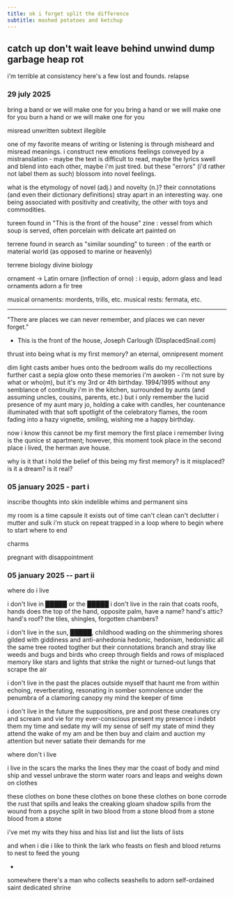 ```yaml
---
title: ok i forget split the difference
subtitle: mashed potatoes and ketchup
---
```


## catch up don't wait leave behind unwind dump garbage heap rot

i'm terrible at consistency here's a few lost and founds. relapse 

### 29 july 2025

bring a band or we will make one for you
bring a hand or we will make one for you
burn a hand or we will make one for you

misread
unwritten
subtext
illegible


one of my favorite means of writing or listening is through
misheard and misread meanings.
i construct new emotions feelings conveyed by a mistranslation -
maybe the text is difficult to read,
maybe the lyrics swell and blend into each other,
maybe i'm just tired.
but these "errors" (i'd rather not label them as such)
blossom into novel feelings.

what is the etymology of novel (adj.) and novelty (n.)?
their connotations (and even their dictionary definitions)
stray apart in an interesting way.
one being associated with positivity and creativity,
the other with toys and commodities.

tureen
found in "This is the front of the house" zine
: vessel from which soup is served, often porcelain with delicate art painted on

terrene
found in search as "similar sounding" to tureen
: of the earth or material world (as opposed to marine or heavenly)

terrene biology
divine biology

ornament -> Latin ornare (inflection of orno) : i equip, adorn
glass and lead ornaments adorn a fir tree

musical ornaments: mordents, trills, etc.
musical rests: fermata, etc.



---

"There are places we can never remember,
and places we can never forget."
- This is the front of the house, Joseph Carlough (DisplacedSnail.com)

thrust into being
what is my first memory?
an eternal, omnipresent moment

dim light casts amber hues onto the bedroom walls
do my recollections further cast a sepia glow onto these memories
i'm awoken - i'm not sure by what or who(m), but it's my 3rd or 4th birthday.
1994/1995
without any semblance of continuity i'm in the kitchen,
surrounded by aunts (and assuming uncles, cousins, parents, etc.)
but i only remember the lucid presence of my aunt mary jo,
holding a cake with candles,
her countenance illuminated with that soft spotlight of the celebratory flames,
the room fading into a hazy vignette,
smiling, wishing me a happy birthday.

now i know this cannot be my first memory
the first place i remember living is the qunice st apartment;
however, this moment took place in the second place i lived, the herman ave house.

why is it that i hold the belief of this being my first memory?
is it misplaced?
is it a dream?
is it real?

### 05 january 2025 - part i

inscribe thoughts into skin
indelible whims and permanent sins

my room is a time capsule
it exists out of time
can't clean
can't declutter
i mutter and sulk
i'm stuck on repeat
trapped in a loop
where to begin where to start where to end

charms

pregnant with disappointment

### 05 january 2025 -- part ii

where do i live

i don't live in █████
or the █████
i don't live in the rain that coats roofs, hands 
does the top of the hand, opposite palm, have a name?
hand's attic? hand's roof? the tiles, shingles, forgotten chambers?

i don't live in the sun, █████, childhood
wading on the shimmering shores gilded with giddiness and anti-anhedonia
hedonic, hedonism, hedonistic
all the same tree
rooted togther
but their connotations branch and stray
like weeds and bugs and birds who creep
through fields and rows of misplaced memory
like stars and lights that strike the night
or turned-out lungs that scrape the air

i don't live in the past
the places outside myself that haunt me from within
echoing, reverberating, resonating in somber somnolence
under the penumbra of a clamoring canopy my mind the keeper of time

i don't live in the future
the suppositions, pre and post
these creatures cry and scream and vie 
for my ever-conscious present my presence
i indebt them my time and sedate my will
my sense of self my state of mind
they attend the wake of my am and be
then buy and claim and auction my attention
but never satiate their demands for me

where don't i live

i live in the scars
the marks the lines
they mar the coast of body and mind
ship and vessel unbrave the storm
water roars and leaps and weighs down on clothes

these clothes on bone 
these clothes on bone
these clothes on bone
corrode the rust
that spills and leaks the creaking gloam
shadow spills from the wound
from a psyche split in two
blood from a stone
blood from a stone
blood from a stone

i've met my wits
they hiss and hiss
list and list the lists of lists

and when i die i like to think
the lark who feasts on flesh and blood
returns to nest
to feed the young

-

somewhere there's a man who collects seashells to adorn 
self-ordained saint
dedicated shrine
